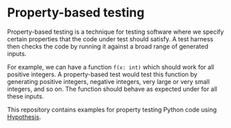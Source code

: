 # Property-based testing  

Property-based testing is a technique for testing software where we specify certain properties that the code under test should satisfy. 
A test harness then checks the code by running it against a broad range of generated inputs.   

For example, we can have a function `f(x: int)` which should work for all positive integers. A property-based test would test this function by generating 
positive integers, negative integers, very large or very small integers, and so on. The function should behave as expected under for all these inputs.  

This repository contains examples for property testing Python code using [Hypothesis](https://hypothesis.readthedocs.io/en/latest/).